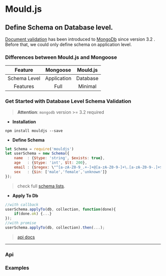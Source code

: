 # Mould.js
## Define Schema on Database level. 
[Document validation](https://docs.mongodb.org/v3.2/core/document-validation/) has been introduced to [MongoDb](http://mongodb.org) since version 3.2 . Before that, we could only define schema on application level.

### Differences between Mould.js and Mongoose

Feature      |Mongoose      | Mould.js
:-----------:|:-----------: | :-------------:
Schema Level |Application   | Database
Features     |Full          | Minimal
  
### Get Started with Database Level Schema Validation
>**Attention**: `mongodb` version >= 3.2 required

- **Installation**
```
npm install mouldjs --save
```
- **Define Schema**

```javascript
let Schema = require('mouldjs')
let userSchema = new Schema({
    name  : {$type: 'string', $exists: true},
    age   : {$type: 'int', $lt: 200},
    email : {$regex: \"^[a-zA-Z0-9_.+-]+@[a-zA-Z0-9-]+\.[a-zA-Z0-9-.]+$"\} 
    sex   : {$in: ['male','female','unknown']}
});
```
>check full [schema lists](/#schema-lists).

- **Apply To Db**
```javascript
//with callback
userSchema.applyTo(db, collection, function(done){
    if(done.ok) {...}
});
//with promise
userSchema.applyTo(db, collection).then(...);
```
>[api docs](/#apis)

---
### Api
### Examples
